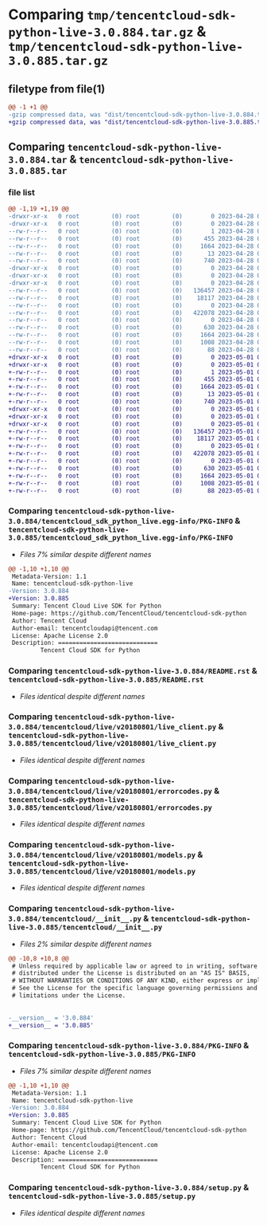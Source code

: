 # Comparing `tmp/tencentcloud-sdk-python-live-3.0.884.tar.gz` & `tmp/tencentcloud-sdk-python-live-3.0.885.tar.gz`

## filetype from file(1)

```diff
@@ -1 +1 @@
-gzip compressed data, was "dist/tencentcloud-sdk-python-live-3.0.884.tar", last modified: Fri Apr 28 02:26:49 2023, max compression
+gzip compressed data, was "dist/tencentcloud-sdk-python-live-3.0.885.tar", last modified: Mon May  1 00:44:10 2023, max compression
```

## Comparing `tencentcloud-sdk-python-live-3.0.884.tar` & `tencentcloud-sdk-python-live-3.0.885.tar`

### file list

```diff
@@ -1,19 +1,19 @@
-drwxr-xr-x   0 root         (0) root         (0)        0 2023-04-28 02:26:49.000000 tencentcloud-sdk-python-live-3.0.884/
-drwxr-xr-x   0 root         (0) root         (0)        0 2023-04-28 02:26:49.000000 tencentcloud-sdk-python-live-3.0.884/tencentcloud_sdk_python_live.egg-info/
--rw-r--r--   0 root         (0) root         (0)        1 2023-04-28 02:26:49.000000 tencentcloud-sdk-python-live-3.0.884/tencentcloud_sdk_python_live.egg-info/dependency_links.txt
--rw-r--r--   0 root         (0) root         (0)      455 2023-04-28 02:26:49.000000 tencentcloud-sdk-python-live-3.0.884/tencentcloud_sdk_python_live.egg-info/SOURCES.txt
--rw-r--r--   0 root         (0) root         (0)     1664 2023-04-28 02:26:49.000000 tencentcloud-sdk-python-live-3.0.884/tencentcloud_sdk_python_live.egg-info/PKG-INFO
--rw-r--r--   0 root         (0) root         (0)       13 2023-04-28 02:26:49.000000 tencentcloud-sdk-python-live-3.0.884/tencentcloud_sdk_python_live.egg-info/top_level.txt
--rw-r--r--   0 root         (0) root         (0)      740 2023-04-28 02:26:48.000000 tencentcloud-sdk-python-live-3.0.884/README.rst
-drwxr-xr-x   0 root         (0) root         (0)        0 2023-04-28 02:26:49.000000 tencentcloud-sdk-python-live-3.0.884/tencentcloud/
-drwxr-xr-x   0 root         (0) root         (0)        0 2023-04-28 02:26:49.000000 tencentcloud-sdk-python-live-3.0.884/tencentcloud/live/
-drwxr-xr-x   0 root         (0) root         (0)        0 2023-04-28 02:26:49.000000 tencentcloud-sdk-python-live-3.0.884/tencentcloud/live/v20180801/
--rw-r--r--   0 root         (0) root         (0)   136457 2023-04-28 02:26:48.000000 tencentcloud-sdk-python-live-3.0.884/tencentcloud/live/v20180801/live_client.py
--rw-r--r--   0 root         (0) root         (0)    18117 2023-04-28 02:26:48.000000 tencentcloud-sdk-python-live-3.0.884/tencentcloud/live/v20180801/errorcodes.py
--rw-r--r--   0 root         (0) root         (0)        0 2023-04-28 02:26:48.000000 tencentcloud-sdk-python-live-3.0.884/tencentcloud/live/v20180801/__init__.py
--rw-r--r--   0 root         (0) root         (0)   422078 2023-04-28 02:26:48.000000 tencentcloud-sdk-python-live-3.0.884/tencentcloud/live/v20180801/models.py
--rw-r--r--   0 root         (0) root         (0)        0 2023-04-28 02:26:48.000000 tencentcloud-sdk-python-live-3.0.884/tencentcloud/live/__init__.py
--rw-r--r--   0 root         (0) root         (0)      630 2023-04-28 02:26:48.000000 tencentcloud-sdk-python-live-3.0.884/tencentcloud/__init__.py
--rw-r--r--   0 root         (0) root         (0)     1664 2023-04-28 02:26:49.000000 tencentcloud-sdk-python-live-3.0.884/PKG-INFO
--rw-r--r--   0 root         (0) root         (0)     1008 2023-04-28 02:26:48.000000 tencentcloud-sdk-python-live-3.0.884/setup.py
--rw-r--r--   0 root         (0) root         (0)       88 2023-04-28 02:26:49.000000 tencentcloud-sdk-python-live-3.0.884/setup.cfg
+drwxr-xr-x   0 root         (0) root         (0)        0 2023-05-01 00:44:10.000000 tencentcloud-sdk-python-live-3.0.885/
+drwxr-xr-x   0 root         (0) root         (0)        0 2023-05-01 00:44:10.000000 tencentcloud-sdk-python-live-3.0.885/tencentcloud_sdk_python_live.egg-info/
+-rw-r--r--   0 root         (0) root         (0)        1 2023-05-01 00:44:10.000000 tencentcloud-sdk-python-live-3.0.885/tencentcloud_sdk_python_live.egg-info/dependency_links.txt
+-rw-r--r--   0 root         (0) root         (0)      455 2023-05-01 00:44:10.000000 tencentcloud-sdk-python-live-3.0.885/tencentcloud_sdk_python_live.egg-info/SOURCES.txt
+-rw-r--r--   0 root         (0) root         (0)     1664 2023-05-01 00:44:10.000000 tencentcloud-sdk-python-live-3.0.885/tencentcloud_sdk_python_live.egg-info/PKG-INFO
+-rw-r--r--   0 root         (0) root         (0)       13 2023-05-01 00:44:10.000000 tencentcloud-sdk-python-live-3.0.885/tencentcloud_sdk_python_live.egg-info/top_level.txt
+-rw-r--r--   0 root         (0) root         (0)      740 2023-05-01 00:44:10.000000 tencentcloud-sdk-python-live-3.0.885/README.rst
+drwxr-xr-x   0 root         (0) root         (0)        0 2023-05-01 00:44:10.000000 tencentcloud-sdk-python-live-3.0.885/tencentcloud/
+drwxr-xr-x   0 root         (0) root         (0)        0 2023-05-01 00:44:10.000000 tencentcloud-sdk-python-live-3.0.885/tencentcloud/live/
+drwxr-xr-x   0 root         (0) root         (0)        0 2023-05-01 00:44:10.000000 tencentcloud-sdk-python-live-3.0.885/tencentcloud/live/v20180801/
+-rw-r--r--   0 root         (0) root         (0)   136457 2023-05-01 00:44:10.000000 tencentcloud-sdk-python-live-3.0.885/tencentcloud/live/v20180801/live_client.py
+-rw-r--r--   0 root         (0) root         (0)    18117 2023-05-01 00:44:10.000000 tencentcloud-sdk-python-live-3.0.885/tencentcloud/live/v20180801/errorcodes.py
+-rw-r--r--   0 root         (0) root         (0)        0 2023-05-01 00:44:10.000000 tencentcloud-sdk-python-live-3.0.885/tencentcloud/live/v20180801/__init__.py
+-rw-r--r--   0 root         (0) root         (0)   422078 2023-05-01 00:44:10.000000 tencentcloud-sdk-python-live-3.0.885/tencentcloud/live/v20180801/models.py
+-rw-r--r--   0 root         (0) root         (0)        0 2023-05-01 00:44:10.000000 tencentcloud-sdk-python-live-3.0.885/tencentcloud/live/__init__.py
+-rw-r--r--   0 root         (0) root         (0)      630 2023-05-01 00:44:10.000000 tencentcloud-sdk-python-live-3.0.885/tencentcloud/__init__.py
+-rw-r--r--   0 root         (0) root         (0)     1664 2023-05-01 00:44:10.000000 tencentcloud-sdk-python-live-3.0.885/PKG-INFO
+-rw-r--r--   0 root         (0) root         (0)     1008 2023-05-01 00:44:10.000000 tencentcloud-sdk-python-live-3.0.885/setup.py
+-rw-r--r--   0 root         (0) root         (0)       88 2023-05-01 00:44:10.000000 tencentcloud-sdk-python-live-3.0.885/setup.cfg
```

### Comparing `tencentcloud-sdk-python-live-3.0.884/tencentcloud_sdk_python_live.egg-info/PKG-INFO` & `tencentcloud-sdk-python-live-3.0.885/tencentcloud_sdk_python_live.egg-info/PKG-INFO`

 * *Files 7% similar despite different names*

```diff
@@ -1,10 +1,10 @@
 Metadata-Version: 1.1
 Name: tencentcloud-sdk-python-live
-Version: 3.0.884
+Version: 3.0.885
 Summary: Tencent Cloud Live SDK for Python
 Home-page: https://github.com/TencentCloud/tencentcloud-sdk-python
 Author: Tencent Cloud
 Author-email: tencentcloudapi@tencent.com
 License: Apache License 2.0
 Description: ============================
         Tencent Cloud SDK for Python
```

### Comparing `tencentcloud-sdk-python-live-3.0.884/README.rst` & `tencentcloud-sdk-python-live-3.0.885/README.rst`

 * *Files identical despite different names*

### Comparing `tencentcloud-sdk-python-live-3.0.884/tencentcloud/live/v20180801/live_client.py` & `tencentcloud-sdk-python-live-3.0.885/tencentcloud/live/v20180801/live_client.py`

 * *Files identical despite different names*

### Comparing `tencentcloud-sdk-python-live-3.0.884/tencentcloud/live/v20180801/errorcodes.py` & `tencentcloud-sdk-python-live-3.0.885/tencentcloud/live/v20180801/errorcodes.py`

 * *Files identical despite different names*

### Comparing `tencentcloud-sdk-python-live-3.0.884/tencentcloud/live/v20180801/models.py` & `tencentcloud-sdk-python-live-3.0.885/tencentcloud/live/v20180801/models.py`

 * *Files identical despite different names*

### Comparing `tencentcloud-sdk-python-live-3.0.884/tencentcloud/__init__.py` & `tencentcloud-sdk-python-live-3.0.885/tencentcloud/__init__.py`

 * *Files 2% similar despite different names*

```diff
@@ -10,8 +10,8 @@
 # Unless required by applicable law or agreed to in writing, software
 # distributed under the License is distributed on an "AS IS" BASIS,
 # WITHOUT WARRANTIES OR CONDITIONS OF ANY KIND, either express or implied.
 # See the License for the specific language governing permissions and
 # limitations under the License.
 
 
-__version__ = '3.0.884'
+__version__ = '3.0.885'
```

### Comparing `tencentcloud-sdk-python-live-3.0.884/PKG-INFO` & `tencentcloud-sdk-python-live-3.0.885/PKG-INFO`

 * *Files 7% similar despite different names*

```diff
@@ -1,10 +1,10 @@
 Metadata-Version: 1.1
 Name: tencentcloud-sdk-python-live
-Version: 3.0.884
+Version: 3.0.885
 Summary: Tencent Cloud Live SDK for Python
 Home-page: https://github.com/TencentCloud/tencentcloud-sdk-python
 Author: Tencent Cloud
 Author-email: tencentcloudapi@tencent.com
 License: Apache License 2.0
 Description: ============================
         Tencent Cloud SDK for Python
```

### Comparing `tencentcloud-sdk-python-live-3.0.884/setup.py` & `tencentcloud-sdk-python-live-3.0.885/setup.py`

 * *Files identical despite different names*

